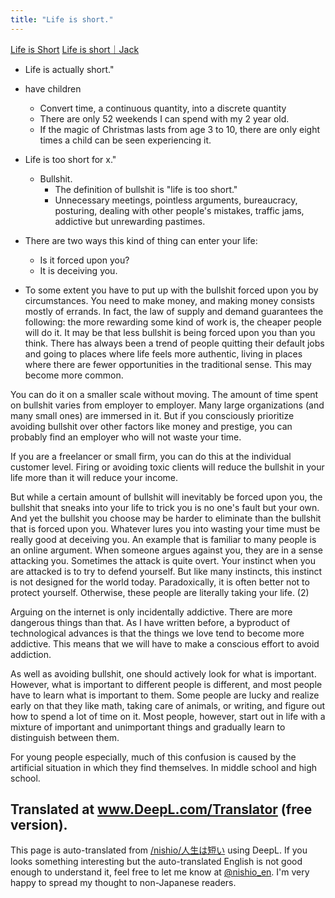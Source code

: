 ```yaml
---
title: "Life is short."
---
```


[Life is Short](http://paulgraham.com/vb.html)
[Life is short｜Jack](https://note.com/tokyojack/n/ne4c25e990634)

- Life is actually short."
- have children
    - Convert time, a continuous quantity, into a discrete quantity
    - There are only 52 weekends I can spend with my 2 year old.
    - If the magic of Christmas lasts from age 3 to 10, there are only eight times a child can be seen experiencing it.
- Life is too short for x."
    - Bullshit.
        - The definition of bullshit is "life is too short."
        - Unnecessary meetings, pointless arguments, bureaucracy, posturing, dealing with other people's mistakes, traffic jams, addictive but unrewarding pastimes.

- There are two ways this kind of thing can enter your life:
    - Is it forced upon you?
    - It is deceiving you.


- To some extent you have to put up with the bullshit forced upon you by circumstances. You need to make money, and making money consists mostly of errands. In fact, the law of supply and demand guarantees the following: the more rewarding some kind of work is, the cheaper people will do it. It may be that less bullshit is being forced upon you than you think. There has always been a trend of people quitting their default jobs and going to places where life feels more authentic, living in places where there are fewer opportunities in the traditional sense. This may become more common.

You can do it on a smaller scale without moving. The amount of time spent on bullshit varies from employer to employer. Many large organizations (and many small ones) are immersed in it. But if you consciously prioritize avoiding bullshit over other factors like money and prestige, you can probably find an employer who will not waste your time.

If you are a freelancer or small firm, you can do this at the individual customer level. Firing or avoiding toxic clients will reduce the bullshit in your life more than it will reduce your income.

But while a certain amount of bullshit will inevitably be forced upon you, the bullshit that sneaks into your life to trick you is no one's fault but your own. And yet the bullshit you choose may be harder to eliminate than the bullshit that is forced upon you. Whatever lures you into wasting your time must be really good at deceiving you. An example that is familiar to many people is an online argument. When someone argues against you, they are in a sense attacking you. Sometimes the attack is quite overt. Your instinct when you are attacked is to try to defend yourself. But like many instincts, this instinct is not designed for the world today. Paradoxically, it is often better not to protect yourself. Otherwise, these people are literally taking your life. (2)

Arguing on the internet is only incidentally addictive. There are more dangerous things than that. As I have written before, a byproduct of technological advances is that the things we love tend to become more addictive. This means that we will have to make a conscious effort to avoid addiction.

As well as avoiding bullshit, one should actively look for what is important. However, what is important to different people is different, and most people have to learn what is important to them. Some people are lucky and realize early on that they like math, taking care of animals, or writing, and figure out how to spend a lot of time on it. Most people, however, start out in life with a mixture of important and unimportant things and gradually learn to distinguish between them.

For young people especially, much of this confusion is caused by the artificial situation in which they find themselves. In middle school and high school.

Translated at www.DeepL.com/Translator (free version).
---
This page is auto-translated from [/nishio/人生は短い](https://scrapbox.io/nishio/人生は短い) using DeepL. If you looks something interesting but the auto-translated English is not good enough to understand it, feel free to let me know at [@nishio_en](https://twitter.com/nishio_en). I'm very happy to spread my thought to non-Japanese readers.
